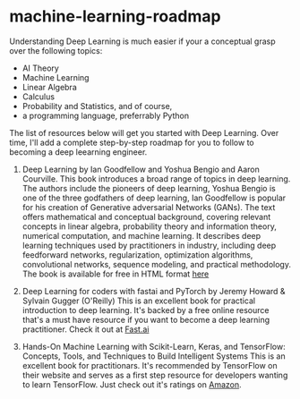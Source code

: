 # machine-learning-roadmap

Understanding Deep Learning is much easier if your a conceptual grasp over the following topics: 
* AI Theory 
* Machine Learning 
* Linear Algebra
* Calculus
* Probability and Statistics, and of course,  
* a programming language, preferrably Python 

The list of resources below will get you started with Deep Learning. Over time, I'll add a complete step-by-step roadmap for you to follow to becoming a deep leearning engineer. 

1. Deep Learning by Ian Goodfellow and Yoshua Bengio and Aaron Courville. 
This book introduces a broad range of topics in deep learning.  The authors include the pioneers of deep learning, Yoshua Bengio is one of the three godfathers of deep learning, Ian Goodfellow is popular for his creation of Generative adversarial Networks (GANs). The text offers mathematical and conceptual background, covering relevant concepts in linear algebra, probability theory and information theory, numerical computation, and machine learning. It describes deep learning techniques used by practitioners in industry, including deep feedforward networks, regularization, optimization algorithms, convolutional networks, sequence modeling, and practical methodology. The book is available for free in HTML format [here](https://www.deeplearningbook.org/) 

2. Deep Learning for coders with fastai and PyTorch by Jeremy Howard & Sylvain Gugger (O'Reilly)
This is an excellent book for practical introduction to deep learning. It's backed by a free online resource that's a must have resource if you want to become a deep learning practitioner. Check it out at [Fast.ai](https://www.fast.ai/)

3. Hands-On Machine Learning with Scikit-Learn, Keras, and TensorFlow: Concepts, Tools, and Techniques to Build Intelligent Systems 
This is an excellent book for practitionars. It's recommended by TensorFlow on their website and serves as a first step resource for developers wanting to learn TensorFlow. Just check out it's ratings on [Amazon](https://www.amazon.com/Hands-Machine-Learning-Scikit-Learn-TensorFlow/dp/1492032646/). 


